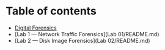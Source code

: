 # Table of contents

* [Digital Forensics](README.md)
* [Lab 1 — Network Traffic Forensics](Lab 01/README.md)
* [Lab 2 — Disk Image Forensics](Lab 02/README.md)
